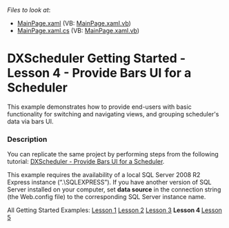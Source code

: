 <!-- default file list -->
*Files to look at*:

* [MainPage.xaml](./CS/SilverlightApplication1/MainPage.xaml) (VB: [MainPage.xaml.vb](./VB/SilverlightApplication1/MainPage.xaml.vb))
* [MainPage.xaml.cs](./CS/SilverlightApplication1/MainPage.xaml.cs) (VB: [MainPage.xaml.vb](./VB/SilverlightApplication1/MainPage.xaml.vb))
<!-- default file list end -->
# DXScheduler Getting Started - Lesson 4 - Provide Bars UI for a Scheduler


<p>This example demonstrates how to provide end-users with basic functionality for switching and navigating views, and grouping scheduler's data via bars UI.</p>


<h3>Description</h3>

<p>You can replicate the same project by performing steps from the following tutorial: <a href="http://documentation.devexpress.com/#Silverlight/CustomDocument5866"><u>DXScheduler - Provide Bars UI for a Scheduler</u></a>.</p>
<p>This example requires the availability of a local SQL Server 2008 R2 Express instance (&ldquo;.\SQLEXPRESS&rdquo;). If you have another version of SQL Server installed on your computer, set <strong>data source</strong> in the connection string (the Web.config file) to the corresponding SQL Server instance name.</p>
<p>All Getting Started Examples: <a href="http://www.devexpress.com/Support/Center/p/E3543.aspx"><u>Lesson 1</u></a> <a href="http://www.devexpress.com/Support/Center/p/E3547.aspx"><u>Lesson 2</u></a> <a href="http://www.devexpress.com/Support/Center/p/E3603.aspx"><u>Lesson 3</u></a> <strong>Lesson 4 </strong><a href="http://www.devexpress.com/Support/Center/p/E3598.aspx"><u>Lesson 5</u></a></p>

<br/>



